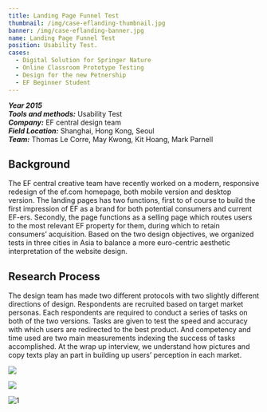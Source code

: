 ```yaml
---
title: Landing Page Funnel Test
thumbnail: /img/case-eflanding-thumbnail.jpg
banner: /img/case-eflanding-banner.jpg
name: Landing Page Funnel Test
position: Usability Test.
cases:
  - Digital Solution for Springer Nature
  - Online Classroom Prototype Testing
  - Design for the new Petnership
  - EF Beginner Student
---
```

***Year 2015*** \
***Tools and methods:*** Usability Test \
***Company:*** EF central design team\
***Field Location:*** Shanghai, Hong Kong, Seoul\
***Team:*** Thomas Le Corre, May Kwong, Kit Hoang, Mark Parnell

## Background

The EF central creative team have recently worked on a modern, responsive redesign of the ef.com homepage, both mobile version and desktop version. The landing pages has two functions, first to of course to build the first impression of EF as a brand for both potential consumers and current EF-ers. Secondly, the page functions as a selling page which routes users to the most relevant EF property for them, during which to retain consumers’ acquisition. Based on the two design objectives, we organized tests in three cities in Asia to balance a more euro-centric aesthetic interpretation of the website design.

## Research Process

The design team has made two different protocols with two slightly different directions of design. Respondents are recruited based on target market personas. Each respondents are required to conduct a series of tasks on both of the two versions. Tasks are given to test the speed and accuracy with which users are redirected to the best product. And competency and time used are two main measurements indexing the success of tasks accomplished. At the wrap up interview, we understand how pictures and copy texts play an part in building up users’ perception in each market.

![](/img/case-eflanding-2.jpg)

![](/img/case-eflanding-1.png)

![1](/img/case-eflanding-3.jpg)